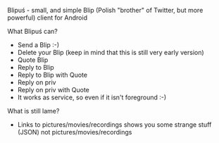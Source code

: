 Blipuś - small, and simple Blip (Polish "brother" of Twitter, but more powerful) client for Android

What Blipuś can?
  * Send a Blip :-)
  * Delete your Blip (keep in mind that this is still very early version)
  * Quote Blip
  * Reply to Blip
  * Reply to Blip with Quote
  * Reply on priv
  * Reply on priv with Quote
  * It works as service, so even if it isn't foreground :-)

What is still lame?
  * Links to pictures/movies/recordings shows you some strange stuff (JSON) not pictures/movies/recordings